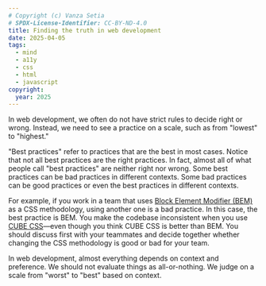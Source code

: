 ```yaml
---
# Copyright (c) Vanza Setia
# SPDX-License-Identifier: CC-BY-ND-4.0
title: Finding the truth in web development
date: 2025-04-05
tags:
  - mind
  - a11y
  - css
  - html
  - javascript
copyright:
  year: 2025
---
```


In web development, we often do not have strict rules to decide right or wrong. Instead, we need to see a practice on a scale, such as from "lowest" to "highest."

"Best practices" refer to practices that are the best in most cases. Notice that not all best practices are the right practices. In fact, almost all of what people call "best practices" are neither right nor wrong. Some best practices can be bad practices in different contexts. Some bad practices can be good practices or even the best practices in different contexts.

For example, if you work in a team that uses [Block Element Modifier (BEM)](https://en.bem.info/) as a CSS methodology, using another one is a bad practice. In this case, the best practice is BEM. You make the codebase inconsistent when you use [CUBE CSS](https://cube.fyi/)—even though you think CUBE CSS is better than BEM. You should discuss first with your teammates and decide together whether changing the CSS methodology is good or bad for your team.

In web development, almost everything depends on context and preference. We should not evaluate things as all-or-nothing. We judge on a scale from "worst" to "best" based on context.
